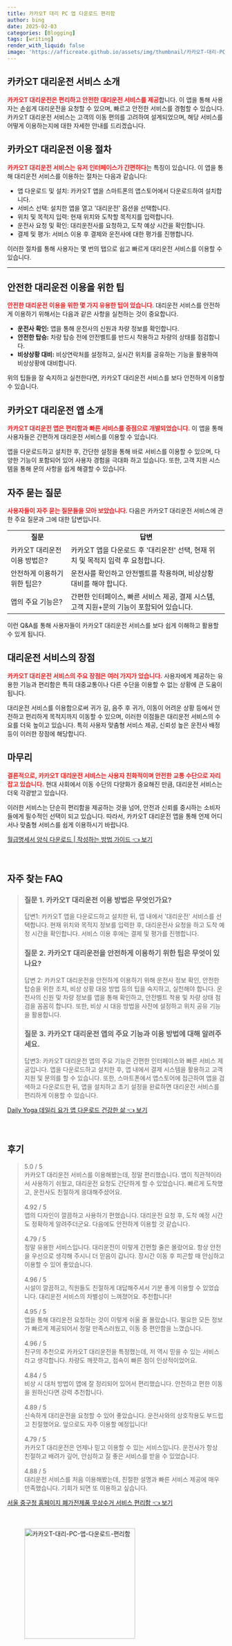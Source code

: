 ```yaml
---
title: 카카오T 대리 PC 앱 다운로드 편리함
author: bing
date: 2025-02-03
categories: [Blogging]
tags: [writing]
render_with_liquid: false
image: 'https://afficreate.github.io/assets/img/thumbnail/카카오T-대리-PC-앱-다운로드-편리함.webp'
---
```



<h2 id='카카오T 대리운전 서비스 소개'>카카오T 대리운전 서비스 소개</h2>

<p><b><span style="color: #ee2323;">카카오T 대리운전은 편리하고 안전한 대리운전 서비스를 제공</span></b>합니다. 이 앱을 통해 사용자는 손쉽게 대리운전을 요청할 수 있으며, 빠르고 안전한 서비스를 경험할 수 있습니다. 카카오T 대리운전 서비스는 고객의 이동 편의를 고려하여 설계되었으며, 해당 서비스를 어떻게 이용하는지에 대한 자세한 안내를 드리겠습니다.</p>

<h2 id='이용 절차'>카카오T 대리운전 이용 절차</h2>

<p><b><span style="color: #ee2323;">카카오T 대리운전 서비스는 유저 인터페이스가 간편하다</span></b>는 특징이 있습니다. 이 앱을 통해 대리운전 서비스를 이용하는 절차는 다음과 같습니다:</p>

<ul>
    <li>앱 다운로드 및 설치: 카카오T 앱을 스마트폰의 앱스토어에서 다운로드하여 설치합니다.</li>
    <li>서비스 선택: 설치한 앱을 열고 '대리운전' 옵션을 선택합니다.</li>
    <li>위치 및 목적지 입력: 현재 위치와 도착할 목적지를 입력합니다.</li>
    <li>운전사 요청 및 확인: 대리운전사를 요청하고, 도착 예상 시간을 확인합니다.</li>
    <li>결제 및 평가: 서비스 이용 후 결제와 운전사에 대한 평가를 진행합니다.</li>
</ul>

<p>이러한 절차를 통해 사용자는 몇 번의 탭으로 쉽고 빠르게 대리운전 서비스를 이용할 수 있습니다.</p>

<hr />

<h2 id='안전한 이용 팁'>안전한 대리운전 이용을 위한 팁</h2>

<p><b><span style="color: #ee2323;">안전한 대리운전 이용을 위한 몇 가지 유용한 팁이 있습니다</span></b>. 대리운전 서비스를 안전하게 이용하기 위해서는 다음과 같은 사항을 실천하는 것이 중요합니다.</p>

<ul>
    <li><b>운전사 확인:</b> 앱을 통해 운전사의 신원과 차량 정보를 확인합니다.</li>
    <li><b>안전한 탑승:</b> 차량 탑승 전에 안전벨트를 반드시 착용하고 차량의 상태를 점검합니다.</li>
    <li><b>비상상황 대비:</b> 비상연락처를 설정하고, 실시간 위치를 공유하는 기능을 활용하여 비상상황에 대비합니다.</li>
</ul>

<p>위의 팁들을 잘 숙지하고 실천한다면, 카카오T 대리운전 서비스를 보다 안전하게 이용할 수 있습니다.</p>

<h2 id='카카오T 대리운전 앱 소개'>카카오T 대리운전 앱 소개</h2>

<p><b><span style="color: #ee2323;">카카오T 대리운전 앱은 편리함과 빠른 서비스를 중점으로 개발되었습니다.</span></b> 이 앱을 통해 사용자들은 간편하게 대리운전 서비스를 이용할 수 있습니다.</p>

<p>앱을 다운로드하고 설치한 후, 간단한 설정을 통해 바로 서비스를 이용할 수 있으며, 다양한 기능이 포함되어 있어 사용자 경험을 극대화 하고 있습니다. 또한, 고객 지원 시스템을 통해 문의 사항을 쉽게 해결할 수 있습니다.</p>

<h2 id='자주 묻는 질문'>자주 묻는 질문</h2>

<p><b><span style="color: #ee2323;">사용자들이 자주 묻는 질문들을 모아 보았습니다</span></b>. 다음은 카카오T 대리운전 서비스에 관한 주요 질문과 그에 대한 답변입니다.</p>

<table>
    <tr>
        <td style="text-align: center; height: 17px;"><b>질문</b></td>
        <td style="text-align: center; height: 17px;"><b>답변</b></td>
    </tr>
    <tr>
        <td>카카오T 대리운전 이용 방법은?</td>
        <td>카카오T 앱을 다운로드 후 '대리운전' 선택, 현재 위치 및 목적지 입력 후 요청합니다.</td>
    </tr>
    <tr>
        <td>안전하게 이용하기 위한 팁은?</td>
        <td>운전사를 확인하고 안전벨트를 착용하며, 비상상황 대비를 해야 합니다.</td>
    </tr>
    <tr>
        <td>앱의 주요 기능은?</td>
        <td>간편한 인터페이스, 빠른 서비스 제공, 결제 시스템, 고객 지원+문의 기능이 포함되어 있습니다.</td>
    </tr>
</table>

<p>이런 Q&A를 통해 사용자들이 카카오T 대리운전 서비스를 보다 쉽게 이해하고 활용할 수 있게 됩니다.</p>

<h2 id='대리운전 서비스의 장점'>대리운전 서비스의 장점</h2>

<p><b><span style="color: #ee2323;">카카오T 대리운전 서비스의 주요 장점은 여러 가지가 있습니다.</span></b> 사용자에게 제공하는 유용한 기능과 편리함은 특히 대중교통이나 다른 수단을 이용할 수 없는 상황에 큰 도움이 됩니다.</p>

<p>대리운전 서비스를 이용함으로써 귀가 길, 음주 후 귀가, 이동이 어려운 상황 등에서 안전하고 편리하게 목적지까지 이동할 수 있으며, 이러한 이점들은 대리운전 서비스의 수요를 더욱 높이고 있습니다. 특히 사용자 맞춤형 서비스 제공, 신뢰성 높은 운전사 배정 등이 이러한 장점에 해당합니다.</p>

<h2 id='마무리'>마무리</h2>

<p><b><span style="color: #ee2323;">결론적으로, 카카오T 대리운전 서비스는 사용자 친화적이며 안전한 교통 수단으로 자리 잡고 있습니다.</span></b> 현대 사회에서 이동 수단의 다양화가 중요해진 만큼, 대리운전 서비스는 더욱 각광받고 있습니다.</p>

<p>이러한 서비스는 단순히 편리함을 제공하는 것을 넘어, 안전과 신뢰를 중시하는 소비자들에게 필수적인 선택이 되고 있습니다. 따라서, 카카오T 대리운전 앱을 통해 언제 어디서나 맞춤형 서비스를 쉽게 이용하시기 바랍니다.</p>


<p><a class="click-button" title="월급명세서 양식 다운로드 | 작성하는 방법 가이드" href="https://afficreate.github.io/posts/%EC%9B%94%EA%B8%89%EB%AA%85%EC%84%B8%EC%84%9C-%EC%96%91%EC%8B%9D-%EB%8B%A4%EC%9A%B4%EB%A1%9C%EB%93%9C-%EC%9E%91%EC%84%B1%ED%95%98%EB%8A%94-%EB%B0%A9%EB%B2%95-%EA%B0%80%EC%9D%B4%EB%93%9C/" rel="dofollow">월급명세서 양식 다운로드 | 작성하는 방법 가이드 👈 보기</a></p><br>
<h2 id='자주_찾는_FAQ'>자주 찾는 FAQ</h2>
<div itemscope="" itemtype="https://schema.org/FAQPage"> 
<blockquote> 
<div itemscope="" itemprop="mainEntity" itemtype="https://schema.org/Question"> 
<h3 itemprop="name">질문 1. 카카오T 대리운전 이용 방법은 무엇인가요?</h3> 
<div itemscope="" itemprop="acceptedAnswer" itemtype="https://schema.org/Answer"> 
<span itemprop="text"> 
<p>답변1: 카카오T 앱을 다운로드하고 설치한 뒤, 앱 내에서 '대리운전' 서비스를 선택합니다. 현재 위치와 목적지 정보를 입력한 후, 대리운전사 요청을 하고 도착 예정 시간을 확인합니다. 서비스 이용 후에는 결제 및 평가를 진행합니다.</p> 
</span> 
</div> 
</div> 

<div itemscope="" itemprop="mainEntity" itemtype="https://schema.org/Question"> 
<h3 itemprop="name">질문 2. 카카오T 대리운전을 안전하게 이용하기 위한 팁은 무엇이 있나요?</h3> 
<div itemscope="" itemprop="acceptedAnswer" itemtype="https://schema.org/Answer"> 
<span itemprop="text"> 
<p>답변 2: 카카오T 대리운전을 안전하게 이용하기 위해 운전사 정보 확인, 안전한 탑승을 위한 조치, 비상 상황 대응 방법 등의 팁을 숙지하고, 실천해야 합니다. 운전사의 신원 및 차량 정보를 앱을 통해 확인하고, 안전벨트 착용 및 차량 상태 점검을 꼼꼼히 합니다. 또한, 비상 시 대응 방법을 사전에 설정하고 위치 공유 기능을 활용합니다.</p> 
</span> 
</div> 
</div> 

<div itemscope="" itemprop="mainEntity" itemtype="https://schema.org/Question"> 
<h3 itemprop="name">질문 3. 카카오T 대리운전 앱의 주요 기능과 이용 방법에 대해 알려주세요.</h3> 
<div itemscope="" itemprop="acceptedAnswer" itemtype="https://schema.org/Answer"> 
<span itemprop="text"> 
<p>답변3: 카카오T 대리운전 앱의 주요 기능은 간편한 인터페이스와 빠른 서비스 제공입니다. 앱을 다운로드하고 설치한 후, 앱 내에서 결제 시스템을 활용하고 고객 지원 및 문의를 할 수 있습니다. 또한, 스마트폰에서 앱스토어에 접근하여 앱을 검색하고 다운로드한 뒤, 앱을 설치하고 초기 설정을 완료하면 대리운전 서비스를 편리하게 이용할 수 있습니다.</p> 
</span> 
</div> 
</div> 
</blockquote> 
</div>
<p><a class="click-button" title="Daily Yoga 데일리 요가 앱 다운로드 건강한 삶" href="https://afficreate.github.io/posts/Daily-Yoga-%EB%8D%B0%EC%9D%BC%EB%A6%AC-%EC%9A%94%EA%B0%80-%EC%95%B1-%EB%8B%A4%EC%9A%B4%EB%A1%9C%EB%93%9C-%EA%B1%B4%EA%B0%95%ED%95%9C-%EC%82%B6/" rel="dofollow">Daily Yoga 데일리 요가 앱 다운로드 건강한 삶 👈 보기</a></p><br>
<h2 id='후기'>후기</h2>
<div itemscope itemtype="https://schema.org/Product">
  <blockquote>
  <div itemprop="review" itemscope itemtype="https://schema.org/Review">
      <div itemprop="reviewRating" itemscope itemtype="https://schema.org/Rating"> <span itemprop="ratingValue">5.0</span> / <span itemprop="bestRating">5</span> </div>
      <span itemprop="reviewBody">카카오T 대리운전 서비스를 이용해봤는데, 정말 편리했습니다. 앱이 직관적이라서 사용하기 쉬웠고, 대리운전 요청도 간단하게 할 수 있었습니다. 빠르게 도착했고, 운전사도 친절하게 응대해주셨어요.</span>
  </div>
  <br>
  <div itemprop="review" itemscope itemtype="https://schema.org/Review">
      <div itemprop="reviewRating" itemscope itemtype="https://schema.org/Rating"> <span itemprop="ratingValue">4.92</span> / <span itemprop="bestRating">5</span> </div>
      <span itemprop="reviewBody">앱의 디자인이 깔끔하고 사용하기 편했습니다. 대리운전 요청 후, 도착 예정 시간도 정확하게 알려주더군요. 다음에도 안전하게 이용할 것 같습니다.</span>
  </div>
  <br>
  <div itemprop="review" itemscope itemtype="https://schema.org/Review">
      <div itemprop="reviewRating" itemscope itemtype="https://schema.org/Rating"> <span itemprop="ratingValue">4.79</span> / <span itemprop="bestRating">5</span> </div>
      <span itemprop="reviewBody">정말 유용한 서비스입니다. 대리운전이 이렇게 간편할 줄은 몰랐어요. 항상 안전을 우선으로 생각해 주시니 더 믿음이 갑니다. 장시간 이동 후 피곤할 때 안심하고 이용할 수 있어 좋았습니다.</span>
  </div>
  <br>
  <div itemprop="review" itemscope itemtype="https://schema.org/Review">
      <div itemprop="reviewRating" itemscope itemtype="https://schema.org/Rating"> <span itemprop="ratingValue">4.96</span> / <span itemprop="bestRating">5</span> </div>
      <span itemprop="reviewBody">시설이 깔끔하고, 직원들도 친절하게 대답해주셔서 기분 좋게 이용할 수 있었습니다. 대리운전 서비스의 차별성이 느껴졌어요. 추천합니다!</span>
  </div>
  <br>
  <div itemprop="review" itemscope itemtype="https://schema.org/Review">
      <div itemprop="reviewRating" itemscope itemtype="https://schema.org/Rating"> <span itemprop="ratingValue">4.95</span> / <span itemprop="bestRating">5</span> </div>
      <span itemprop="reviewBody">앱을 통해 대리운전 요청하는 것이 이렇게 쉬울 줄 몰랐습니다. 필요한 모든 정보가 빠르게 제공되어서 정말 만족스러웠고, 이동 중 편안함을 느꼈습니다.</span>
  </div>
  <br>
  <div itemprop="review" itemscope itemtype="https://schema.org/Review">
      <div itemprop="reviewRating" itemscope itemtype="https://schema.org/Rating"> <span itemprop="ratingValue">4.96</span> / <span itemprop="bestRating">5</span> </div>
      <span itemprop="reviewBody">친구의 추천으로 카카오T 대리운전을 특정했는데, 저 역시 믿을 수 있는 서비스라고 생각합니다. 차량도 깨끗하고, 접속이 빠른 점이 인상적이었어요.</span>
  </div>
  <br>
  <div itemprop="review" itemscope itemtype="https://schema.org/Review">
      <div itemprop="reviewRating" itemscope itemtype="https://schema.org/Rating"> <span itemprop="ratingValue">4.84</span> / <span itemprop="bestRating">5</span> </div>
      <span itemprop="reviewBody">비상 시 대처 방법이 앱에 잘 정리되어 있어서 편리했습니다. 안전하고 편한 이동을 원하신다면 강력 추천합니다.</span>
  </div>
  <br>
  <div itemprop="review" itemscope itemtype="https://schema.org/Review">
      <div itemprop="reviewRating" itemscope itemtype="https://schema.org/Rating"> <span itemprop="ratingValue">4.89</span> / <span itemprop="bestRating">5</span> </div>
      <span itemprop="reviewBody">신속하게 대리운전을 요청할 수 있어 좋았습니다. 운전사와의 상호작용도 부드럽고 친절했어요. 앞으로도 자주 이용할 예정입니다!</span>
  </div>
  <br>
  <div itemprop="review" itemscope itemtype="https://schema.org/Review">
      <div itemprop="reviewRating" itemscope itemtype="https://schema.org/Rating"> <span itemprop="ratingValue">4.79</span> / <span itemprop="bestRating">5</span> </div>
      <span itemprop="reviewBody">카카오T 대리운전은 언제나 믿고 이용할 수 있는 서비스입니다. 운전사가 항상 친절하고 배려가 깊어, 안심하고 질 좋은 서비스를 받을 수 있었습니다.</span>
  </div>
  <br>
  <div itemprop="review" itemscope itemtype="https://schema.org/Review">
      <div itemprop="reviewRating" itemscope itemtype="https://schema.org/Rating"> <span itemprop="ratingValue">4.88</span> / <span itemprop="bestRating">5</span> </div>
      <span itemprop="reviewBody">대리운전 서비스를 처음 이용해봤는데, 친절한 설명과 빠른 서비스 제공에 매우 만족했습니다. 기회가 되면 또 이용하고 싶습니다.</span>
  </div>
  </blockquote>
</div>
<p><a class="click-button" title="서울 중구청 홈페이지 폐가전제품 무상수거 서비스 편리함" href="https://afficreate.github.io/posts/%EC%84%9C%EC%9A%B8-%EC%A4%91%EA%B5%AC%EC%B2%AD-%ED%99%88%ED%8E%98%EC%9D%B4%EC%A7%80-%ED%8F%90%EA%B0%80%EC%A0%84%EC%A0%9C%ED%92%88-%EB%AC%B4%EC%83%81%EC%88%98%EA%B1%B0-%EC%84%9C%EB%B9%84%EC%8A%A4-%ED%8E%B8%EB%A6%AC%ED%95%A8/" rel="dofollow">서울 중구청 홈페이지 폐가전제품 무상수거 서비스 편리함 👈 보기</a></p><br>
<figure class="image"><img src="https://afficreate.github.io/assets/img/thumbnail/카카오T-대리-PC-앱-다운로드-편리함.webp" alt="카카오T-대리-PC-앱-다운로드-편리함" width="256" height="256"></figure>